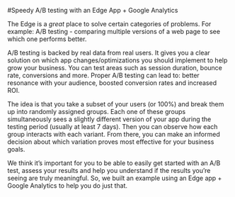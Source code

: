 #Speedy A/B testing with an Edge App + Google Analytics

The Edge is a *great* place to solve certain categories of problems. For example: A/B testing - comparing multiple versions of a web page to see which one performs better.

A/B testing is backed by real data from real users. It gives you a clear solution on which app changes/optimizations you should implement to help grow your business. You can test areas such as session duration, bounce rate, conversions and more. Proper A/B testing can lead to: better resonance with your audience, boosted conversion rates and increased ROI.

The idea is that you take a subset of your users (or 100%) and break them up into randomly assigned groups. Each one of these groups simultaneously sees a slightly different version of your app during the testing period (usually at least 7 days). Then you can observe how each group interacts with each variant. From there, you can make an informed decision about which variation proves most effective for your business goals. 

 

We think it’s important for you to be able to easily get started with an A/B test, assess your results and help you understand if the results you’re seeing are truly meaningful. So, we built an example using an Edge app + Google Analytics to help you do just that.